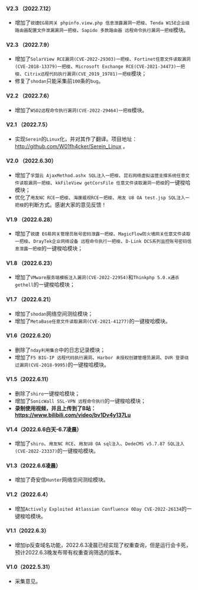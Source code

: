 ####  V2.3 （2022.7.12）

- 增加了`锐捷EG易网关 phpinfo.view.php 信息泄露漏洞一把梭`、`Tenda W15E企业级路由器配置文件泄漏漏洞一把梭`、`Sapido 多款路由器 远程命令执行漏洞一把梭`模块。

####  V2.3 （2022.7.9）

- 增加了`SolarView RCE漏洞(CVE-2022-29303)一把梭`、`Fortinet任意文件读取漏洞(CVE-2018-13379)一把梭`、`Microsoft Exchange RCE(CVE-2021-34473)一把梭`、`Citrix远程代码执行漏洞(CVE_2019_19781)一把梭`模块；
- 修复了`shodan`只能采集前`100`条的`bug`。

####  V2.2 （2022.7.6）

- 增加了`WSO2远程命令执行漏洞(CVE-2022-29464)一把梭`模块。
####  V2.1 （2022.7.5）  
- 实现`Serein`的`Linux`化，并对其作了翻译。项目地址：http://github.com/W01fh4cker/Serein_Linux 。
####  V2.0 （2022.6.30）

- 增加了`孚盟云 AjaxMethod.ashx SQL注入一把梭`、`昆石网络虚拟运营支撑系统任意文件读取漏洞一把梭`、`kkFileView getCorsFile 任意文件读取漏洞一把梭`的一键梭哈模块；
- 优化了`用友NC RCE一把梭`、`海康威视RCE一把梭`、`用友 U8 OA test.jsp SQL注入一把梭`的判断方式。感谢大家的意见反馈！

####  V1.9 （2022.6.28）

- 增加了`锐捷 EG易网关管理员账号密码泄露一把梭`、`MagicFlow防火墙网关任意文件读取一把梭`、`DrayTek企业网络设备 远程命令执行一把梭`、`D-Link DCS系列监控账号密码信息泄露一把梭`的一键梭哈模块；

####  V1.8 （2022.6.23）

- 增加了`VMware服务端模板注入漏洞(CVE-2022-22954)`和`Thinkphp 5.0.x通杀gethell`的一键梭哈模块；

#### V1.7 （2022.6.21）

- 增加了`shodan`网络空间测绘模块；
- 增加了`MetaBase任意文件读取漏洞(CVE-2021-41277)`的一键梭哈模块。

####  V1.6（2022.6.20）

- 删除了`nday利用集合`中的日志记录模块；
- 增加了`F5 BIG-IP 远程代码执行漏洞`、`Harbor 未授权创建管理员漏洞`、`DVR 登录绕过漏洞(CVE-2018-9995)`的一键梭哈模块。

####  V1.5（2022.6.11）

- 删除了`shiro`一键梭哈模块；
- 增加了`SonicWall SSL-VPN 远程命令执行`的一键梭哈模块；
- **录制使用视频，并且上传到了B站：https://www.bilibili.com/video/bv1Dv4y137Lu** 

####  V1.4（2022.6.6白天-6.7凌晨）

- 增加了`shiro`、`用友NC RCE`、`用友U8 OA sql注入`、`DedeCMS v5.7.87 SQL注入(CVE-2022-23337)`的一键梭哈模块。

####  V1.3（2022.6.6凌晨）

- 增加了奇安信`Hunter`网络空间测绘模块。 

####  V1.2（2022.6.4）

- 增加`Actively Exploited Atlassian Confluence 0Day CVE-2022-26134`的一键梭哈模块。

####  V1.1（2022.6.3）

- 增加ip反查域名功能，2022.6.3凌晨已经实现了权重查询，但是运行会卡死，预计2022.6.3晚发布带有权重查询筛选的版本。

####  V1.0（2022.5.31）

- 采集意见。

